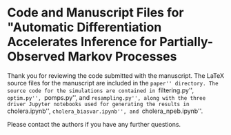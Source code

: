 # Code and Manuscript Files for "Automatic Differentiation Accelerates Inference for Partially-Observed Markov Processes

Thank you for reviewing the code submitted with the manuscript. The LaTeX source files for the manuscript are included in the ``paper'' directory. The source code for the simulations are contained in ``filtering.py'', ``optim.py'', ``pomps.py'', and ``resampling.py'', along with the three driver Jupyter notebooks used for generating the results in ``cholera.ipynb'', ``cholera_biasvar.ipynb'', and ``cholera_npeb.ipynb''. 

Please contact the authors if you have any further questions. 
